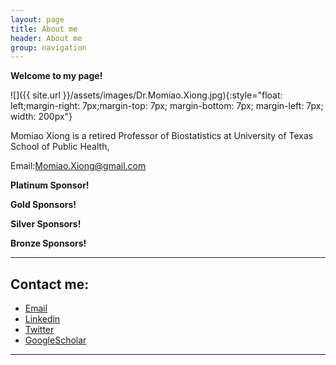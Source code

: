 ```yaml
---
layout: page
title: About me
header: About me
group: navigation
---
```


**Welcome to my page!**

![]({{ site.url }}/assets/images/Dr.Momiao.Xiong.jpg){:style="float: left;margin-right: 7px;margin-top: 7px; margin-bottom: 7px; margin-left: 7px; width: 200px"}

Momiao Xiong is a retired Professor of Biostatistics at University of Texas School of Public Health,

Email:[Momiao.Xiong@gmail.com](mailto:Momiao.Xiong@gmail.com)

**Platinum Sponsor!**

**Gold Sponsors!**

**Silver Sponsors!**

**Bronze Sponsors!**

---
## Contact me:
- [Email](mailto:ai.advanced.healthcare@gmail.com)
- [Linkedin](https://www.linkedin.com/in/ai.advanced.healthcare)
- [Twitter](https://twitter.com/ai.advanced.healthcare)
- [GoogleScholar](https://scholar.google.com/citations?user=q1VY28gAAAAJ&hl=en)
---

